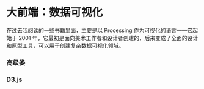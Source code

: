 # 大前端：数据可视化

在过去我阅读的一些书籍里面，主要是以 Processing 作为可视化的语言——它起始于 2001 年，它最初是面向美术工作者和设计者创建的，后来变成了全面的设计和原型工具，可以用于创建复杂数据可视化领域。

### 高级娄


### D3.js